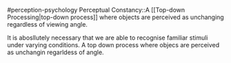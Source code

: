 #perception-psychology 
Perceptual Constancy::A [[Top-down Processing|top-down process]] where objects are perceived as unchanging regardless of viewing angle.
<!--SR:!2024-02-03,1,230-->
It is abosllutely necessary that we are able to recognise familiar stimuli under varying conditions. A top down process where objecs are perceived as unchangin regarldess of angle.